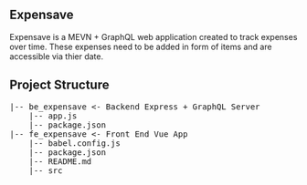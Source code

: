 ## Expensave

Expensave is a MEVN + GraphQL web application created to track expenses over time. These expenses need to be added in form of items and are accessible via thier date.

## Project Structure
<pre>
|-- be_expensave <- Backend Express + GraphQL Server
    |-- app.js
    |-- package.json
|-- fe_expensave <- Front End Vue App
    |-- babel.config.js
    |-- package.json
    |-- README.md
    |-- src
</pre>